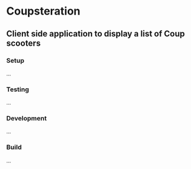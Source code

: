 # Coupsteration

## Client side application to display a list of Coup scooters

### Setup

...

### Testing

...

### Development

...

### Build

...
